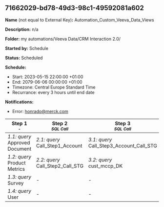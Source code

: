 ## 71662029-bd78-49d3-98c1-49592081a602

**Name** (not equal to External Key)**:** Automation_Custom_Veeva_Data_Views

**Description:** n/a

**Folder:** my automations/Veeva Data/CRM Interaction 2.0/

**Started by:** Schedule

**Status:** Scheduled

**Schedule:**

* Start: 2023-05-15 22:00:00 +01:00
* End: 2079-06-06 00:00:00 +01:00
* Timezone: Central Europe Standard Time
* Recurrance: every 3 hours until end date

**Notifications:**

* Error: honrado@merck.com

| Step 1<br>_<small>-</small>_ | Step 2<br>_<small>SQL Call</small>_ | Step 3<br>_<small>SQL Call</small>_ | Step 4<br>_<small>SQL call</small>_ | Step 5<br>_<small>-</small>_ | Step 6<br>_<small>-</small>_ | Step 7<br>_<small>-</small>_ |
| --- | --- | --- | --- | --- | --- | --- |
| _1.1: query_<br>Approved Document | _2.1: query_<br>Call_Step1_Account | _3.1: query_<br>Call_Step3_Account_Call_STG | _4.1: query_<br>Call_Step4_Account_Call_Detail_STG | _5.1: query_<br>Call_DK_FINAL | _6.1: query_<br>custom_assigned_rep | _7.1: query_<br>custom_Multichannel_consent |
| _1.2: query_<br>Product Metrics | _2.2: query_<br>Call_Step2_Call_STG | _3.2: query_<br>cust_mccp_DK | - | _5.2: query_<br>Sample Order | _6.2: query_<br>custom_last_SurveyResponses | - |
| _1.3: query_<br>Survey | - | - | - | _5.3: query_<br>CLM Call | - | - |
| _1.4: query_<br>User | - | - | - | - | - | - |
